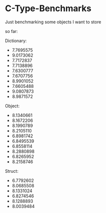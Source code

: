 C-Type-Benchmarks
=================

Just benchmarking some objects I want to store

so far:

Dictionary:

- 7.7695575
- 9.0173062
- 7.7172837
- 7.7138896
- 7.6300777
- 7.6707756
- 8.9901052
- 7.6605488
- 9.0807873
- 8.9871572

Object:

- 8.1340661
- 8.1672206
- 8.1990789
- 8.2105110
- 6.8981742
- 6.8495539
- 6.8558114
- 8.2880898
- 6.8265952
- 8.2158746

Struct:

- 6.7792602
- 8.0685508
- 8.1331024
- 6.8274546
- 8.1288893
- 8.0039484